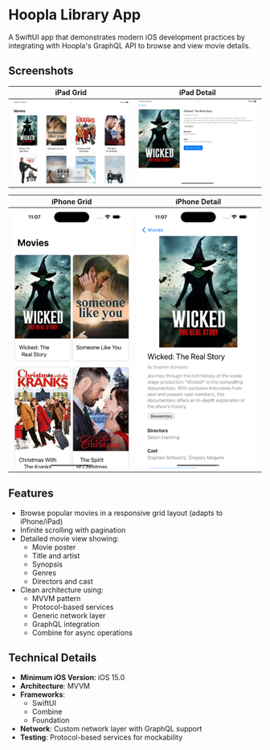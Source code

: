 # Hoopla Library App

A SwiftUI app that demonstrates modern iOS development practices by integrating with Hoopla's GraphQL API to browse and view movie details.


## Screenshots

| iPad Grid | iPad Detail |
|-----------|-------------|
| <img src="Screenshots/ipad-grid.png" width="600" alt="iPad Grid View"/> | <img src="Screenshots/ipad-detail.png" width="600" alt="iPad Detail View"/> |

| iPhone Grid | iPhone Detail |
|-------------|---------------|
| <img src="Screenshots/iphone-grid.png" width="300" alt="iPhone Grid View"/> | <img src="Screenshots/iphone-detail.png" width="300" alt="iPhone Detail View"/> |

## Features

- Browse popular movies in a responsive grid layout (adapts to iPhone/iPad)
- Infinite scrolling with pagination
- Detailed movie view showing:
  - Movie poster
  - Title and artist
  - Synopsis
  - Genres
  - Directors and cast
- Clean architecture using:
  - MVVM pattern
  - Protocol-based services
  - Generic network layer
  - GraphQL integration
  - Combine for async operations

## Technical Details

- **Minimum iOS Version**: iOS 15.0
- **Architecture**: MVVM
- **Frameworks**:
  - SwiftUI
  - Combine
  - Foundation
- **Network**: Custom network layer with GraphQL support
- **Testing**: Protocol-based services for mockability
